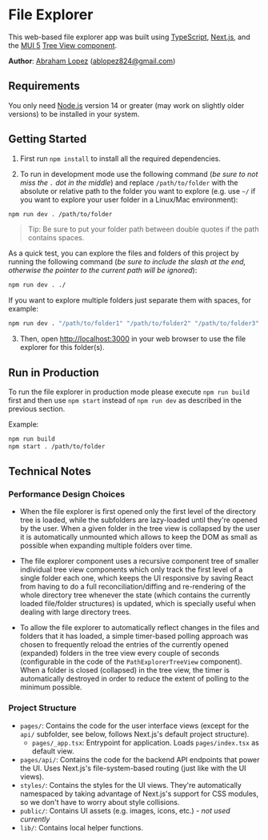 # File Explorer

This web-based file explorer app was built using [TypeScript](https://www.typescriptlang.org/), [Next.js](https://nextjs.org/), and the [MUI 5](https://mui.com/) [Tree View component](https://mui.com/components/tree-view/).

**Author**: [Abraham Lopez](https://www.linkedin.com/in/ablopezr/) ([ablopez824@gmail.com](ablopez824@gmail.com))

## Requirements

You only need [Node.js](https://nodejs.org) version 14 or greater (may work on slightly older versions) to be installed in your system.

## Getting Started

1. First run `npm install` to install all the required dependencies.

2. To run in development mode use the following command (_be sure to not miss the `.` dot in the middle_) and replace `/path/to/folder` with the absolute or relative path to the folder you want to explore (e.g. use `~/` if you want to explore your user folder in a Linux/Mac environment):

  ```bash
  npm run dev . /path/to/folder
  ```

  > Tip: Be sure to put your folder path between double quotes if the path contains spaces.

  As a quick test, you can explore the files and folders of this project by running the following command (_be sure to include the slash at the end, otherwise the pointer to the current path will be ignored_):

  ```bash
  npm run dev . ./
  ```

  If you want to explore multiple folders just separate them with spaces, for example:

  ```bash
  npm run dev . "/path/to/folder1" "/path/to/folder2" "/path/to/folder3"
  ```

3. Then, open [http://localhost:3000](http://localhost:3000) in your web browser to use the file explorer for this folder(s).

## Run in Production

To run the file explorer in production mode please execute `npm run build` first and then use `npm start` instead of `npm run dev` as described in the previous section.

Example:

```bash
npm run build
npm start . /path/to/folder
```

## Technical Notes

### Performance Design Choices

- When the file explorer is first opened only the first level of the directory tree is loaded, while the subfolders are lazy-loaded until they're opened by the user. When a given folder in the tree view is collapsed by the user it is automatically unmounted which allows to keep the DOM as small as possible when expanding multiple folders over time.

- The file explorer component uses a recursive component tree of smaller individual tree view components which only track the first level of a single folder each one, which keeps the UI responsive by saving React from having to do a full reconciliation/diffing and re-rendering of the whole directory tree whenever the state (which contains the currently loaded file/folder structures) is updated, which is specially useful when dealing with large directory trees.

- To allow the file explorer to automatically reflect changes in the files and folders that it has loaded, a simple timer-based polling approach was chosen to frequently reload the entries of the currently opened (expanded) folders in the tree view every couple of seconds (configurable in the code of the `PathExplorerTreeView` component). When a folder is closed (collapsed) in the tree view, the timer is automatically destroyed in order to reduce the extent of polling to the minimum possible.

### Project Structure

- `pages/`: Contains the code for the user interface views (except for the `api/` subfolder, see below, follows Next.js's default project structure).
  - `pages/_app.tsx`: Entrypoint for application. Loads `pages/index.tsx` as default view.
- `pages/api/`: Contains the code for the backend API endpoints that power the UI. Uses Next.js's file-system-based routing (just like with the UI views).
- `styles/`: Contains the styles for the UI views. They're automatically namespaced by taking advantage of Next.js's support for CSS modules, so we don't have to worry about style collisions.
- `public/`: Contains UI assets (e.g. images, icons, etc.) - _not used currently_
- `lib/`: Contains local helper functions.

